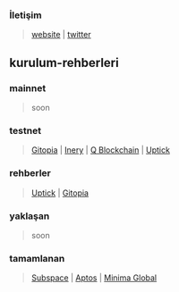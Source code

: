 ### İletişim
> [website](https://www.xyznodes.xyz) | [twitter](https://twitter.com/xyznodes)
## kurulum-rehberleri
### mainnet
> soon
### testnet
> [Gitopia](https://gitopia.explorers.guru/validator/gitopiavaloper1qvf9ge9jhf8d0gf72mce4ptty95ecfs8up22qp) | [Inery](https://explorer.inery.io/master-nodes/account_info/?name=dogubey) | [Q Blockchain](https://q.org/) | [Uptick](https://uptick.explorers.guru/validator/uptickvaloper1xf30vm6xw9s5ulfgfxjcnj8yv6704nwq3jrjau)
### rehberler
> [Uptick](https://github.com/erdinin/testnet-guides/tree/main/uptick) | [Gitopia](https://github.com/erdinin/testnet-guides/tree/main/gitopia)
### yaklaşan
> soon
### tamamlanan
> [Subspace](https://subspace.network/) | [Aptos](https://aptoslabs.com/) | [Minima Global](https://www.minima.global/) 
